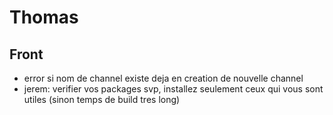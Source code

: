 # Thomas

## Front

- error si nom  de channel existe deja en creation de nouvelle channel
- jerem: verifier vos packages svp, installez seulement ceux qui vous sont utiles (sinon temps de build tres long)

